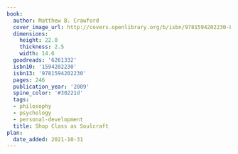 ```yaml
---
book:
  author: Matthew B. Crawford
  cover_image_url: http://covers.openlibrary.org/b/isbn/9781594202230-L.jpg
  dimensions:
    height: 22.0
    thickness: 2.5
    width: 14.6
  goodreads: '6261332'
  isbn10: '1594202230'
  isbn13: '9781594202230'
  pages: 246
  publication_year: '2009'
  spine_color: '#30221d'
  tags:
  - philosophy
  - psychology
  - personal-development
  title: Shop Class as Soulcraft
plan:
  date_added: 2021-10-31
---
```


